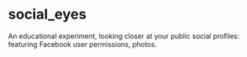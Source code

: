 # social_eyes
An educational experiment, looking closer at your public social profiles:
featuring Facebook user permissions, photos.
